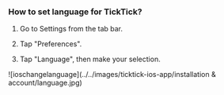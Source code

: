 ### How to set language for TickTick?

1. Go to Settings from the tab bar.

2. Tap "Preferences".

3. Tap "Language", then make your selection.

![ioschangelanguage](../../images/ticktick-ios-app/installation & account/language.jpg)

